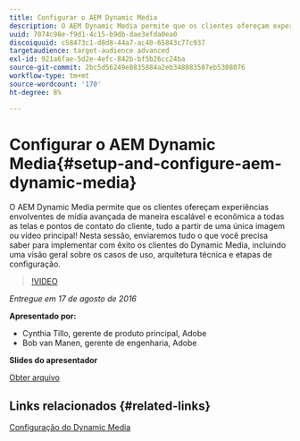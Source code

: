 ```yaml
---
title: Configurar o AEM Dynamic Media
description: O AEM Dynamic Media permite que os clientes ofereçam experiências envolventes de mídia avançada de maneira escalável e econômica a todas as telas e pontos de contato do cliente, tudo a partir de uma única imagem ou vídeo principal!  Nesta sessão, enviaremos tudo o que você precisa saber para implementar com êxito os clientes do Dynamic Media, incluindo uma visão geral sobre os casos de uso, arquitetura técnica e etapas de configuração.
uuid: 7074c98e-f9d1-4c15-b9db-dae3efda0ea0
discoiquuid: c58473c1-d8d8-44a7-ac40-65843c77c937
targetaudience: target-audience advanced
exl-id: 921a6fae-5d2e-4efc-842b-bf5b26cc24ba
source-git-commit: 2bc5d56249e8835884a2eb348083507eb5308076
workflow-type: tm+mt
source-wordcount: '170'
ht-degree: 8%

---
```


# Configurar o AEM Dynamic Media{#setup-and-configure-aem-dynamic-media}

O AEM Dynamic Media permite que os clientes ofereçam experiências envolventes de mídia avançada de maneira escalável e econômica a todas as telas e pontos de contato do cliente, tudo a partir de uma única imagem ou vídeo principal!  Nesta sessão, enviaremos tudo o que você precisa saber para implementar com êxito os clientes do Dynamic Media, incluindo uma visão geral sobre os casos de uso, arquitetura técnica e etapas de configuração.

>[!VIDEO](https://video.tv.adobe.com/v/19297/?quality=9)

*Entregue em 17 de agosto de 2016*

**Apresentado por:**

* Cynthia Tillo, gerente de produto principal, Adobe
* Bob van Manen, gerente de engenharia, Adobe

**Slides do apresentador**

[Obter arquivo](assets/aemgems-081716-dynamic-media-configuration.pdf)

## Links relacionados {#related-links}

[Configuração do Dynamic Media](https://docs.adobe.com/docs/pt-BR/aem/6-2/administer/content/dynamic-media/config-dynamic.html)

<!--
[Get back to the Overview](https://helpx.adobe.com/experience-manager/kt/eseminars/gems/aem-index.html)
-->
